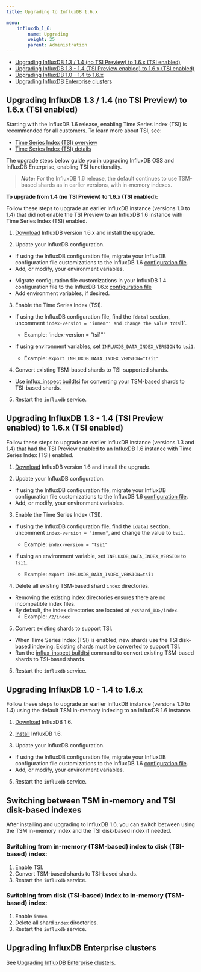 ```yaml
---
title: Upgrading to InfluxDB 1.6.x

menu:
    influxdb_1_6:
        name: Upgrading
        weight: 25
        parent: Administration
---
```


-   [Upgrading InfluxDB 1.3 / 1.4 (no TSI Preview) to 1.6.x (TSI enabled)](#upgrading-influxdb-1-3-1-4-no-tsi-preview-to-1-6-x-tsi-enabled)
-   [Upgrading InfluxDB 1.3 - 1.4 (TSI Preview enabled) to 1.6.x (TSI enabled)](#upgrading-influxdb-1-3-1-4-tsi-preview-enabled-to-1-6-x-tsi-enabled)
-   [Upgrading InfluxDB 1.0 - 1.4 to 1.6.x](#upgrading-influxdb-1-0-1-4-to-1-6-x)
-   [Upgrading InfluxDB Enterprise clusters](#upgrading-influxdb-enterprise-clusters)

## Upgrading InfluxDB 1.3 / 1.4 (no TSI Preview) to 1.6.x (TSI enabled)

Starting with the InfluxDB 1.6 release, enabling Time Series Index (TSI) is recommended for all customers. To learn more about TSI, see:

-   [Time Series Index (TSI) overview](/influxdb/v1.6/concepts/time-series-index/)
-   [Time Series Index (TSI) details](/influxdb/v1.6/concepts/tsi-details/)

The upgrade steps below guide you in upgrading InfluxDB OSS and InfluxDB Enterprise, enabling TSI functionality.

> **_Note:_** For the InfluxDB 1.6 release, the default continues to use TSM-based shards as in earlier versions, with in-memory indexes.

**To upgrade from 1.4 (no TSI Preview) to 1.6.x (TSI enabled):**

Follow these steps to upgrade an earlier InfluxDB instance (versions 1.0 to 1.4) that did not enable the TSI Preview to an InfluxDB 1.6 instance with Time Series Index (TSI) enabled.

1. [Download](https://portal.influxdata.com/downloads) InfluxDB version 1.6.x and install the upgrade.

2. Update your InfluxDB configuration.

-   If using the InfluxDB configuration file, migrate your InfluxDB configuration file customizations to the InfluxDB 1.6 [configuration file](/influxdb/v1.6/administration/config/).
-   Add, or modify, your environment variables.

*   Migrate configuration file customizations in your InfluxDB 1.4 configuration file to the InfluxDB 1.6.x [configuration file](/influxdb/v1.6/administration/config/)
*   Add environment variables, if desired.

3. Enable the Time Series Index (TSI).

-   If using the InfluxDB configuration file, find the `[data]` section, uncomment `index-version = "inmem"' and change the value to`tsi1`.

    -   Example: `index-version = "tsi1"'

-   If using environment variables, set `INFLUXDB_DATA_INDEX_VERSION` to `tsi1`.
    -   Example: `export INFLUXDB_DATA_INDEX_VERSION="tsi1"`

4. Convert existing TSM-based shards to TSI-supported shards.

-   Use [influx_inspect buildtsi](/influxdb/v1.6/tools/influx_inspect/#influx-inspect/#buildtsi) for converting your TSM-based shards to TSI-based shards.

5. Restart the `influxdb` service.

## Upgrading InfluxDB 1.3 - 1.4 (TSI Preview enabled) to 1.6.x (TSI enabled)

Follow these steps to upgrade an earlier InfluxDB instance (versions 1.3 and 1.4) that had the TSI Preview enabled to an InfluxDB 1.6 instance with Time Series Index (TSI) enabled.

1. [Download](https://portal.influxdata.com/downloads) InfluxDB version
   1.6 and install the upgrade.

2. Update your InfluxDB configuration.

-   If using the InfluxDB configuration file, migrate your InfluxDB configuration file customizations to the InfluxDB 1.6 [configuration file](/influxdb/v1.6/administration/config/).
-   Add, or modify, your environment variables.

3. Enable the Time Series Index (TSI).

-   If using the InfluxDB configuration file, find the `[data]` section, uncomment `index-version = "inmem"`, and change the value to `tsi1`.

    -   Example: `index-version = "tsi1"`

-   If using an environment variable, set `INFLUXDB_DATA_INDEX_VERSION` to `tsi1`.
    -   Example: `export INFLUXDB_DATA_INDEX_VERSION=tsi1`

4. Delete all existing TSM-based shard `index` directories.

-   Removing the existing index directories ensures there are no incompatible index files.
-   By default, the index directories are located at `/<shard_ID>/index`.
    -   Example: `/2/index`

5. Convert existing shards to support TSI.

-   When Time Series Index (TSI) is enabled, new shards use the TSI disk-based indexing. Existing shards must be converted to support TSI.
-   Run the [influx_inspect buildtsi](/influxdb/v1.6/tools/influx_inspect/#buildtsi) command to convert existing TSM-based shards to TSI-based shards.

5. Restart the `influxdb` service.

## Upgrading InfluxDB 1.0 - 1.4 to 1.6.x

Follow these steps to upgrade an earlier InfluxDB instance (versions 1.0 to 1.4) using the default TSM in-memory indexing to an InfluxDB 1.6 instance.

1. [Download](https://portal.influxdata.com/downloads) InfluxDB 1.6.

2. [Install](/influxdb/v1.6/introduction/installation) InfluxDB 1.6.

3. Update your InfluxDB configuration.

-   If using the InfluxDB configuration file, migrate your InfluxDB configuration file customizations to the InfluxDB 1.6 [configuration file](/influxdb/v1.6/administration/config/).
-   Add, or modify, your environment variables.

5. Restart the `influxdb` service.

## Switching between TSM in-memory and TSI disk-based indexes

After installing and upgrading to InfluxDB 1.6, you can switch between using the TSM in-memory index and the TSI disk-based index if needed.

### Switching from in-memory (TSM-based) index to disk (TSI-based) index:

1. Enable TSI.
2. Convert TSM-based shards to TSI-based shards.
3. Restart the `influxdb` service.

### Switching from disk (TSI-based) index to in-memory (TSM-based) index:

1. Enable `inmem`.
2. Delete all shard `index` directories.
3. Restart the `influxdb` service.

## Upgrading InfluxDB Enterprise clusters

See [Upgrading InfluxDB Enterprise clusters](/enterprise_influxdb/v1.6/administration/upgrading/).
